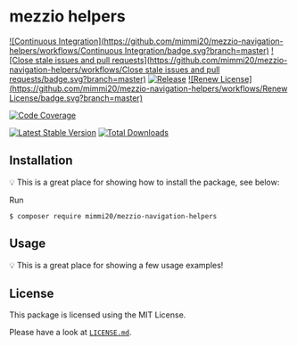 # mezzio helpers

[![Continuous Integration](https://github.com/mimmi20/mezzio-navigation-helpers/workflows/Continuous Integration/badge.svg?branch=master)](https://github.com/mimmi20/mezzio-navigation-helpers/actions)
[![Close stale issues and pull requests](https://github.com/mimmi20/mezzio-navigation-helpers/workflows/Close stale issues and pull requests/badge.svg?branch=master)](https://github.com/mimmi20/mezzio-navigation-helpers/actions)
[![Release](https://github.com/mimmi20/mezzio-navigation-helpers/workflows/Release/badge.svg?branch=master)](https://github.com/mimmi20/mezzio-navigation-helpers/actions)
[![Renew License](https://github.com/mimmi20/mezzio-navigation-helpers/workflows/Renew License/badge.svg?branch=master)](https://github.com/mimmi20/mezzio-navigation-helpers/actions)

[![Code Coverage](https://codecov.io/gh/mimmi20/mezzio-navigation-helpers/branch/master/graph/badge.svg)](https://codecov.io/gh/mimmi20/mezzio-navigation-helpers)

[![Latest Stable Version](https://poser.pugx.org/mimmi20/mezzio-navigation-helpers/v/stable)](https://packagist.org/packages/mimmi20/mezzio-navigation-helpers)
[![Total Downloads](https://poser.pugx.org/mimmi20/mezzio-navigation-helpers/downloads)](https://packagist.org/packages/mimmi20/mezzio-navigation-helpers)

## Installation

:bulb: This is a great place for showing how to install the package, see below:

Run

```
$ composer require mimmi20/mezzio-navigation-helpers
```

## Usage

:bulb: This is a great place for showing a few usage examples!

## License

This package is licensed using the MIT License.

Please have a look at [`LICENSE.md`](LICENSE.md).
